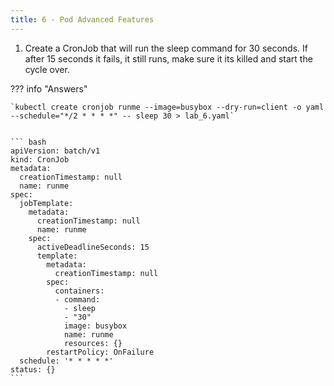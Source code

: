 ```yaml
---
title: 6 - Pod Advanced Features
---
```


1. Create a CronJob that will run the sleep command for 30 seconds. If after 15 seconds it fails, it still runs, make sure it its killed and start the cycle over. 




??? info "Answers"

    `kubectl create cronjob runme --image=busybox --dry-run=client -o yaml --schedule="*/2 * * * *" -- sleep 30 > lab_6.yaml`


    ``` bash
    apiVersion: batch/v1
    kind: CronJob
    metadata:
      creationTimestamp: null
      name: runme
    spec:
      jobTemplate:
        metadata:
          creationTimestamp: null
          name: runme
        spec:
          activeDeadlineSeconds: 15
          template:
            metadata:
              creationTimestamp: null
            spec:
              containers:
              - command:
                - sleep
                - "30"
                image: busybox
                name: runme
                resources: {}
            restartPolicy: OnFailure
      schedule: '* * * * *'
    status: {}           
    ```
